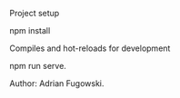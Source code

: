 Project setup

npm install

Compiles and hot-reloads for development

npm run serve.




Author: Adrian Fugowski.